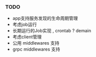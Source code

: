 ### TODO

- app支持服务发现的生命周期管理
- 考虑job运行
- 长期运行的Job实现 , crontab ? demain
- 考虑client管理
- 公用 middlewares 支持
- grpc middlewares 支持
